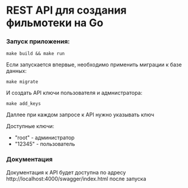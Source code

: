 # REST API для создания фильмотеки на Go


### Запуск приложения:

```
make build && make run
```

Если запускается впервые, необходимо применить миграции к базе данных:

```
make migrate
```

И создать API ключи пользователя и адмнистратора:
```
make add_keys
```

Даллее при каждом запросе к API нужно указывать ключ

Доступные ключи:
- "root" - администратор
- "12345" - пользователь

### Документация

Документация к API будет доступна по адресу  http://localhost:4000/swagger/index.html после запуска 